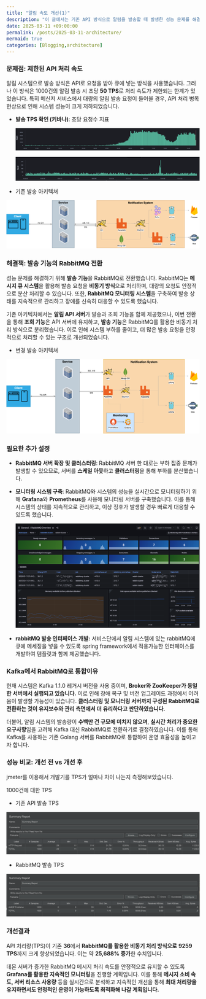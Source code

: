```yaml
---
title: "알림 속도 개선(1)"
description: "이 글에서는 기존 API 방식으로 알림을 발송할 때 발생한 성능 문제를 해결하기 위해, 발송 기능을 RabbitMQ로 전환한 이유에 대해 설명합니다."
date: 2025-03-11 +09:00:00
permalink: /posts/2025-03-11-architecture/
mermaid: true
categories: [Blogging,architecture]
---
```


### 문제점: 제한된 API 처리 속도

알림 시스템으로 발송 방식은 API로 요청을 받아 큐에 넣는 방식을 사용했습니다. 그러나 이 방식은 1000건의 알림 발송 시 초당 **50 TPS**로 처리 속도가 제한되는 한계가 있었습니다. 특히 메신저 서비스에서 대량의 알림 발송 요청이 들어올 경우, API 처리 병목 현상으로 인해 시스템 성능이 크게 저하되었습니다.

- **발송 TPS 확인 (키바나)**: 초당 요청수 지표

  ![스크린샷 2024-09-05 오후 2.37.48.png](/assets/img/architecture/2025-03-11-architecture-01.png)

  ![스크린샷 2024-09-05 오후 2.37.31.png](/assets/img/architecture/2025-03-11-architecture-02.png)


- 기존 발송 아키텍쳐

![notification-Page-1.drawio (5).png](/assets/img/architecture/2025-03-11-architecture-03.png)

### 해결책: 발송 기능의 RabbitMQ 전환

성능 문제를 해결하기 위해 **발송 기능**을 RabbitMQ로 전환했습니다. RabbitMQ는 **메시지 큐 시스템**을 활용해 발송 요청을 **비동기 방식**으로 처리하며, 대량의 요청도 안정적으로 분산 처리할 수 있습니다. 또한, **RabbitMQ 모니터링 시스템**을 구축하여 발송 상태를 지속적으로 관리하고 장애를 신속히 대응할 수 있도록 했습니다.

기존 아키텍처에서는 **알림 API 서버**가 발송과 조회 기능을 함께 제공했으나, 이번 전환을 통해 **조회 기능**은 API 서버에 유지하고, **발송 기능**은 RabbitMQ를 활용한 비동기 처리 방식으로 분리했습니다. 이로 인해 시스템 부하를 줄이고, 더 많은 발송 요청을 안정적으로 처리할 수 있는 구조로 개선되었습니다.

- 변경 발송 아키텍쳐

![notification-Page-1의 복사본.drawio (11).png](/assets/img/architecture/2025-03-11-architecture-04.png)

### 필요한 추가 설정

- **RabbitMQ 서버 확장 및 클러스터링**: RabbitMQ 서버 한 대로는 부하 집중 문제가 발생할 수 있으므로, 서버를 **스케일 아웃**하고 **클러스터링**을 통해 부하를 분산했습니다.
- **모니터링 시스템 구축**: RabbitMQ와 시스템의 성능을 실시간으로 모니터링하기 위해 **Grafana**와 **Prometheus**를 사용해 모니터링 서버를 구축했습니다. 이를 통해 시스템의 상태를 지속적으로 관리하고, 이상 징후가 발생할 경우 빠르게 대응할 수 있도록 했습니다.

  ![SCR-20250311-sngr.png](/assets/img/architecture/2025-03-11-architecture-05.png)

- **rabbitMQ 발송 인터페이스 개발:** 서비스단에서 알림 시스템에 있는 rabbitMQ에 큐에 메세징을 넣을 수 있도록 spring framework에서 적용가능한 인터페이스를 개발하여 템플릿과 함께 제공했습니다.

### Kafka에서 RabbitMQ로 통합이유

현재 시스템은 Kafka 1.1.0 레거시 버전을 사용 중이며, **Broker와 ZooKeeper가 동일한 서버에서 실행되고 있습니다.** 이로 인해 장애 복구 및 버전 업그레이드 과정에서 어려움이 발생할 가능성이 있습니다. **클러스터링 및 모니터링 서버까지 구성된 RabbitMQ로 전환하는 것이 유지보수와 관리 측면에서 더 유리하다고 판단하였습니다.**

더불어, 알림 시스템의 발송량이 **수백만 건 규모에 미치지 않으며**, **실시간 처리가 중요한 요구사항**임을 고려해 Kafka 대신 RabbitMQ로 전환하기로 결정하였습니다. 이를 통해 Kafka를 사용하는 기존 Golang 서버를 RabbitMQ로 통합하여 운영 효율성을 높이고자 합니다.

### 성능 비교: 개선 전 vs 개선 후

jmeter를 이용해서 개발기를 TPS가 얼마나 차이 나는지 측정해보았습니다.

1000건에 대한 TPS

- 기존 API 발송 TPS

![스크린샷 2024-12-04 오후 5.40.33.png](/assets/img/architecture/2025-03-11-architecture-06.png)

- RabbitMQ 발송 TPS

![스크린샷 2024-12-04 오후 5.41.06.png](/assets/img/architecture/2025-03-11-architecture-07.png)

### 개선결과

API 처리량(TPS)이 기존 **36**에서 **RabbitMQ를 활용한 비동기 처리 방식으로** **9259 TPS**까지 크게 향상되었습니다. 이는 약 **25,688% 증가**한 수치입니다.

데몬 서버가 증가한 RabbitMQ 메시지 처리 속도를 안정적으로 유지할 수 있도록 **Grafana를 활용한 지속적인 모니터링**을 진행할 계획입니다. 이를 통해 **메시지 소비 속도, 서버 리소스 사용량** 등을 실시간으로 분석하고 지속적인 개선을 통해 **최대 처리량을 유지하면서도 안정적인 운영이 가능하도록 최적화해 나갈 계획입니다.**
